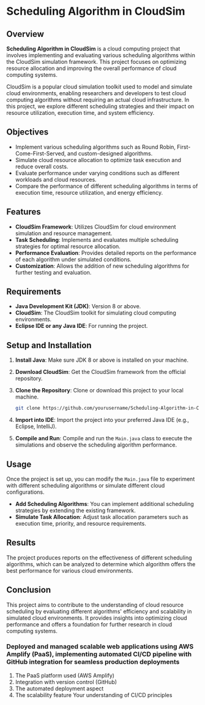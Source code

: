 # Scheduling Algorithm in CloudSim

## Overview

**Scheduling Algorithm in CloudSim** is a cloud computing project that involves implementing and evaluating various scheduling algorithms within the CloudSim simulation framework. This project focuses on optimizing resource allocation and improving the overall performance of cloud computing systems.

CloudSim is a popular cloud simulation toolkit used to model and simulate cloud environments, enabling researchers and developers to test cloud computing algorithms without requiring an actual cloud infrastructure. In this project, we explore different scheduling strategies and their impact on resource utilization, execution time, and system efficiency.

## Objectives

- Implement various scheduling algorithms such as Round Robin, First-Come-First-Served, and custom-designed algorithms.
- Simulate cloud resource allocation to optimize task execution and reduce overall costs.
- Evaluate performance under varying conditions such as different workloads and cloud resources.
- Compare the performance of different scheduling algorithms in terms of execution time, resource utilization, and energy efficiency.

## Features

- **CloudSim Framework**: Utilizes CloudSim for cloud environment simulation and resource management.
- **Task Scheduling**: Implements and evaluates multiple scheduling strategies for optimal resource allocation.
- **Performance Evaluation**: Provides detailed reports on the performance of each algorithm under simulated conditions.
- **Customization**: Allows the addition of new scheduling algorithms for further testing and evaluation.

## Requirements

- **Java Development Kit (JDK)**: Version 8 or above.
- **CloudSim**: The CloudSim toolkit for simulating cloud computing environments.
- **Eclipse IDE or any Java IDE**: For running the project.

## Setup and Installation

1. **Install Java**: Make sure JDK 8 or above is installed on your machine.
2. **Download CloudSim**: Get the CloudSim framework from the official repository.
3. **Clone the Repository**: Clone or download this project to your local machine.

    ```bash
    git clone https://github.com/yourusername/Scheduling-Algorithm-in-CloudSim.git
    ```

4. **Import into IDE**: Import the project into your preferred Java IDE (e.g., Eclipse, IntelliJ).
5. **Compile and Run**: Compile and run the `Main.java` class to execute the simulations and observe the scheduling algorithm performance.

## Usage

Once the project is set up, you can modify the `Main.java` file to experiment with different scheduling algorithms or simulate different cloud configurations.

- **Add Scheduling Algorithms**: You can implement additional scheduling strategies by extending the existing framework.
- **Simulate Task Allocation**: Adjust task allocation parameters such as execution time, priority, and resource requirements.

## Results

The project produces reports on the effectiveness of different scheduling algorithms, which can be analyzed to determine which algorithm offers the best performance for various cloud environments.

## Conclusion

This project aims to contribute to the understanding of cloud resource scheduling by evaluating different algorithms' efficiency and scalability in simulated cloud environments. It provides insights into optimizing cloud performance and offers a foundation for further research in cloud computing systems.


### Deployed and managed scalable web applications using AWS Amplify (PaaS), implementing automated CI/CD pipeline with GitHub integration for seamless production deployments 

1. The PaaS platform used (AWS Amplify)
2. Integration with version control (GitHub)
3. The automated deployment aspect
4. The scalability feature
Your understanding of CI/CD principles
